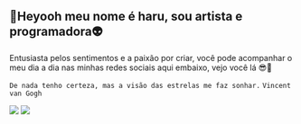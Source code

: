 ## 🥴Heyooh meu nome é haru, sou artista e programadora👽
Entusiasta pelos sentimentos e a paixão por criar, você pode acompanhar o meu dia a dia nas minhas redes sociais aqui embaixo, vejo você lá 😎🤞

`` De nada tenho certeza, mas a visão das estrelas me faz sonhar.
``
``
Vincent van Gogh
``
<div> 
  <a href="https://instagram.com/haru_" target="_blank"><img src="https://img.shields.io/badge/-Instagram-%23E4405F?style=for-the-badge&logo=instagram&logoColor=white" target="_blank"></a>
 	<a href = "mailto:haruseborga@gmail.com"><img src="https://img.shields.io/badge/-Gmail-%23333?style=for-the-badge&logo=gmail&logoColor=white" target="_blank"></a>
  
</div>
